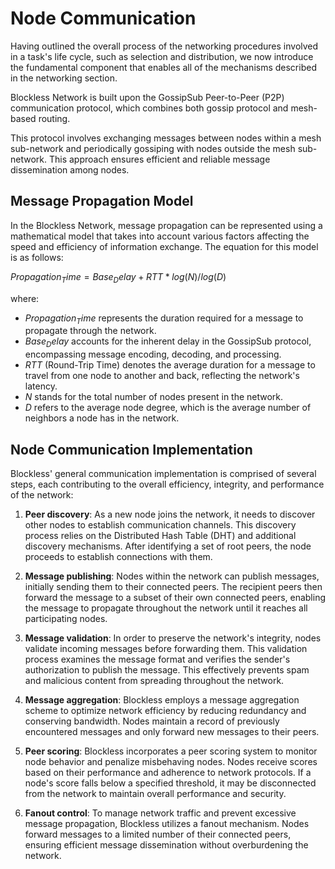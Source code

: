 # Node Communication

Having outlined the overall process of the networking procedures involved in a task's life cycle, such as selection and distribution, we now introduce the fundamental component that enables all of the mechanisms described in the networking section.

Blockless Network is built upon the GossipSub Peer-to-Peer (P2P) communication protocol, which combines both gossip protocol and mesh-based routing.

This protocol involves exchanging messages between nodes within a mesh sub-network and periodically gossiping with nodes outside the mesh sub-network. This approach ensures efficient and reliable message dissemination among nodes.

## Message Propagation Model

In the Blockless Network, message propagation can be represented using a mathematical model that takes into account various factors affecting the speed and efficiency of information exchange. The equation for this model is as follows:

$Propagation_Time = Base_Delay + RTT * log(N) / log(D)$

where:

- $Propagation_Time$ represents the duration required for a message to propagate through the network.
- $Base_Delay$ accounts for the inherent delay in the GossipSub protocol, encompassing message encoding, decoding, and processing.
- $RTT$ (Round-Trip Time) denotes the average duration for a message to travel from one node to another and back, reflecting the network's latency.
- $N$ stands for the total number of nodes present in the network.
- $D$ refers to the average node degree, which is the average number of neighbors a node has in the network.

## Node Communication Implementation

Blockless' general communication implementation is comprised of several steps, each contributing to the overall efficiency, integrity, and performance of the network:

1. **Peer discovery**: As a new node joins the network, it needs to discover other nodes to establish communication channels. This discovery process relies on the Distributed Hash Table (DHT) and additional discovery mechanisms. After identifying a set of root peers, the node proceeds to establish connections with them.

2. **Message publishing**: Nodes within the network can publish messages, initially sending them to their connected peers. The recipient peers then forward the message to a subset of their own connected peers, enabling the message to propagate throughout the network until it reaches all participating nodes.

3. **Message validation**: In order to preserve the network's integrity, nodes validate incoming messages before forwarding them. This validation process examines the message format and verifies the sender's authorization to publish the message. This effectively prevents spam and malicious content from spreading throughout the network.

4. **Message aggregation**: Blockless employs a message aggregation scheme to optimize network efficiency by reducing redundancy and conserving bandwidth. Nodes maintain a record of previously encountered messages and only forward new messages to their peers.

5. **Peer scoring**: Blockless incorporates a peer scoring system to monitor node behavior and penalize misbehaving nodes. Nodes receive scores based on their performance and adherence to network protocols. If a node's score falls below a specified threshold, it may be disconnected from the network to maintain overall performance and security.

6. **Fanout control**: To manage network traffic and prevent excessive message propagation, Blockless utilizes a fanout mechanism. Nodes forward messages to a limited number of their connected peers, ensuring efficient message dissemination without overburdening the network.
